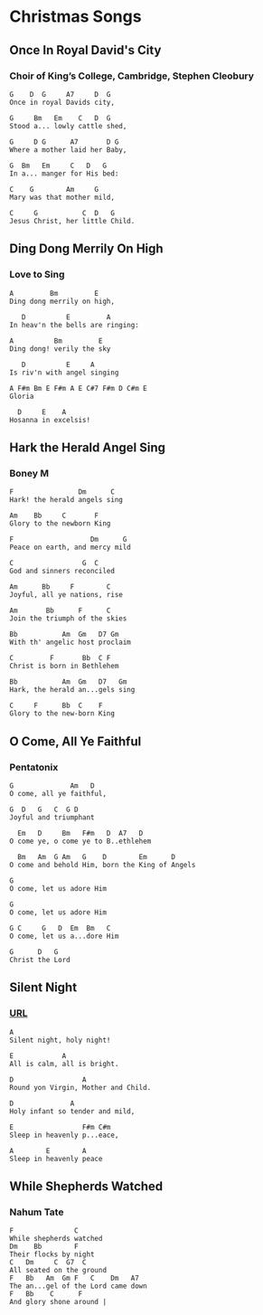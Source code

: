 # Christmas Songs

## Once In Royal David's City

### Choir of King’s College, Cambridge, Stephen Cleobury

```lyrics
G    D  G     A7     D  G
Once in royal Davids city,

G     Bm   Em    C   D  G
Stood a... lowly cattle shed,

G     D G      A7       D G
Where a mother laid her Baby,

G  Bm   Em     C   D   G
In a... manger for His bed:

C    G        Am     G
Mary was that mother mild,

C     G           C  D   G
Jesus Christ, her little Child.
```

## Ding Dong Merrily On High

### Love to Sing

```lyrics
A         Bm         E
Ding dong merrily on high,

   D          E         A
In heav'n the bells are ringing:

A          Bm         E
Ding dong! verily the sky

   D          E     A
Is riv'n with angel singing

A F#m Bm E F#m A E C#7 F#m D C#m E
Gloria

  D     E    A
Hosanna in excelsis!
```

## Hark the Herald Angel Sing

### Boney M

```lyrics
F                Dm      C
Hark! the herald angels sing

Am    Bb     C       F
Glory to the newborn King

F                   Dm      G
Peace on earth, and mercy mild

C                 G  C
God and sinners reconciled

Am      Bb     F        C
Joyful, all ye nations, rise

Am       Bb      F      C
Join the triumph of the skies

Bb           Am  Gm   D7 Gm
With th' angelic host proclaim

C         F       Bb  C F
Christ is born in Bethlehem

Bb           Am  Gm   D7   Gm
Hark, the herald an...gels sing

C     F      Bb  C    F
Glory to the new-born King
```

## O Come, All Ye Faithful

### Pentatonix

```lyrics
G              Am   D
O come, all ye faithful,

G  D   G   C  G D
Joyful and triumphant

  Em   D     Bm   F#m   D  A7   D
O come ye, o come ye to B..ethlehem

  Bm   Am  G Am   G    D        Em      D
O come and behold Him, born the King of Angels

G
O come, let us adore Him

G
O come, let us adore Him

G C     G   D  Em  Bm   C
O come, let us a...dore Him

G      D   G
Christ the Lord
```

## Silent Night

### [URL](https://www.41051.com/xmaslyrics/silent_night.html)

```lyrics
A
Silent night, holy night!

E            A
All is calm, all is bright.

D                 A
Round yon Virgin, Mother and Child.

D              A
Holy infant so tender and mild,

E                 F#m C#m
Sleep in heavenly p...eace,

A        E        A
Sleep in heavenly peace
```

## While Shepherds Watched

### Nahum Tate

```lyrics
F               C
While shepherds watched
Dm    Bb        F
Their flocks by night
C   Dm     C  G7  C
All seated on the ground
F   Bb   Am  Gm F   C    Dm   A7
The an...gel of the Lord came down
F   Bb    C      F
And glory shone around |
```

